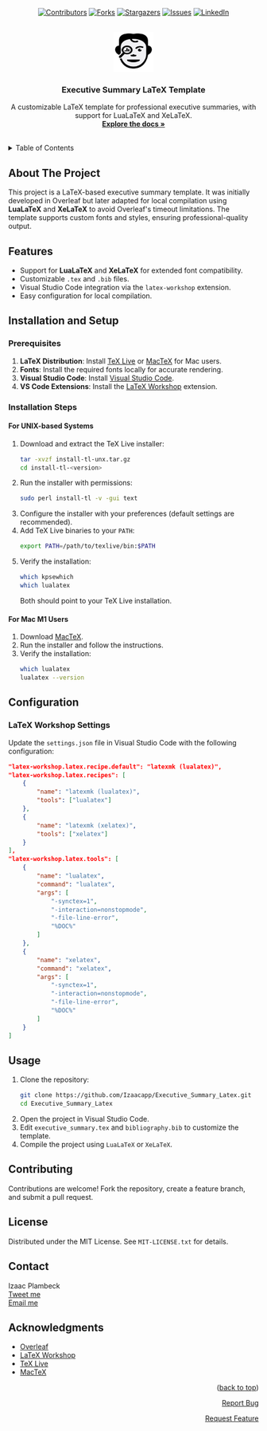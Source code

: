 <a name="readme-top"></a>

<div align="center">
  
  [![Contributors][contributors-shield]][contributors-url]
  [![Forks][forks-shield]][forks-url]
  [![Stargazers][stars-shield]][stars-url]
  [![Issues][issues-shield]][issues-url]
  [![LinkedIn][linkedin-shield]][linkedin-url]
</div>

<br />
<div align="center">
  <a href="https://github.com/Izaacapp/Executive_Summary_Latex">
    <img src="binary.png" alt="Logo" width="80" height="80">
  </a>

  <h3 align="center">Executive Summary LaTeX Template</h3>

  <p align="center">
    A customizable LaTeX template for professional executive summaries, with support for LuaLaTeX and XeLaTeX.
    <br />
    <a href="https://github.com/Izaacapp/Executive_Summary_Latex"><strong>Explore the docs »</strong></a>
    <br />
    <br />
  </p>
</div>



<details>
  <summary>Table of Contents</summary>
  <ol>
    <li><a href="#about-the-project">About The Project</a></li>
    <li><a href="#features">Features</a></li>
    <li><a href="#installation-and-setup">Installation and Setup</a></li>
    <li><a href="#configuration">Configuration</a></li>
    <li><a href="#usage">Usage</a></li>
    <li><a href="#contributing">Contributing</a></li>
    <li><a href="#license">License</a></li>
    <li><a href="#contact">Contact</a></li>
    <li><a href="#acknowledgments">Acknowledgments</a></li>
  </ol>
</details>



## About The Project

This project is a LaTeX-based executive summary template. It was initially developed in Overleaf but later adapted for local compilation using **LuaLaTeX** and **XeLaTeX** to avoid Overleaf's timeout limitations. The template supports custom fonts and styles, ensuring professional-quality output.




## Features

- Support for **LuaLaTeX** and **XeLaTeX** for extended font compatibility.
- Customizable `.tex` and `.bib` files.
- Visual Studio Code integration via the `latex-workshop` extension.
- Easy configuration for local compilation.




## Installation and Setup

### Prerequisites

1. **LaTeX Distribution**: Install [TeX Live](https://www.tug.org/texlive/) or [MacTeX](https://www.tug.org/mactex/) for Mac users.  
2. **Fonts**: Install the required fonts locally for accurate rendering.
3. **Visual Studio Code**: Install [Visual Studio Code](https://code.visualstudio.com/).
4. **VS Code Extensions**: Install the [LaTeX Workshop](https://marketplace.visualstudio.com/items?itemName=James-Yu.latex-workshop) extension.



### Installation Steps

#### For UNIX-based Systems

1. Download and extract the TeX Live installer:
   ```bash
   tar -xvzf install-tl-unx.tar.gz
   cd install-tl-<version>
   ```
2. Run the installer with permissions:
   ```bash
   sudo perl install-tl -v -gui text
   ```
3. Configure the installer with your preferences (default settings are recommended).
4. Add TeX Live binaries to your `PATH`:
   ```bash
   export PATH=/path/to/texlive/bin:$PATH
   ```
5. Verify the installation:
   ```bash
   which kpsewhich
   which lualatex
   ```
   Both should point to your TeX Live installation.

#### For Mac M1 Users

1. Download [MacTeX](https://www.tug.org/mactex/).
2. Run the installer and follow the instructions.
3. Verify the installation:
   ```bash
   which lualatex
   lualatex --version
   ```





## Configuration

### LaTeX Workshop Settings

Update the `settings.json` file in Visual Studio Code with the following configuration:

```json
"latex-workshop.latex.recipe.default": "latexmk (lualatex)",
"latex-workshop.latex.recipes": [
    {
        "name": "latexmk (lualatex)",
        "tools": ["lualatex"]
    },
    {
        "name": "latexmk (xelatex)",
        "tools": ["xelatex"]
    }
],
"latex-workshop.latex.tools": [
    {
        "name": "lualatex",
        "command": "lualatex",
        "args": [
            "-synctex=1",
            "-interaction=nonstopmode",
            "-file-line-error",
            "%DOC%"
        ]
    },
    {
        "name": "xelatex",
        "command": "xelatex",
        "args": [
            "-synctex=1",
            "-interaction=nonstopmode",
            "-file-line-error",
            "%DOC%"
        ]
    }
]
```





## Usage

1. Clone the repository:
   ```bash
   git clone https://github.com/Izaacapp/Executive_Summary_Latex.git
   cd Executive_Summary_Latex
   ```
2. Open the project in Visual Studio Code.
3. Edit `executive_summary.tex` and `bibliography.bib` to customize the template.
4. Compile the project using `LuaLaTeX` or `XeLaTeX`.



## Contributing

Contributions are welcome! Fork the repository, create a feature branch, and submit a pull request.





## License

Distributed under the MIT License. See `MIT-LICENSE.txt` for details.





## Contact

Izaac Plambeck  
[Tweet me](https://x.com/Izaacapp)  
[Email me](mailto:izaacap@gmail.com)





## Acknowledgments

- [Overleaf](https://www.overleaf.com)
- [LaTeX Workshop](https://marketplace.visualstudio.com/items?itemName=James-Yu.latex-workshop)
- [TeX Live](https://www.tug.org/texlive/)
- [MacTeX](https://www.tug.org/mactex/)



<!-- MARKDOWN LINKS & IMAGES -->
[contributors-shield]: https://img.shields.io/badge/Contributors-violet?style=for-the-badge
[contributors-url]: https://github.com/Izaacapp/Executive_Summary_Latex/graphs/contributors
[forks-shield]: https://img.shields.io/badge/Forks-green?style=for-the-badge
[forks-url]: https://github.com/Izaacapp/Executive_Summary_Latex/network/members
[stars-shield]: https://img.shields.io/badge/Stars-gold?style=for-the-badge
[stars-url]: https://github.com/Izaacapp/Executive_Summary_Latex/stargazers
[issues-shield]: https://img.shields.io/badge/Issues-red?style=for-the-badge
[issues-url]: https://github.com/Izaacapp/Executive_Summary_Latex/issues
[license-shield]: https://img.shields.io/github/license/Izaacapp/Executive_Summary_Latex.svg?style=for-the-badge
[license-url]: https://github.com/Izaacapp/Executive_Summary_Latex/blob/main/LICENSE
[linkedin-shield]: https://img.shields.io/badge/-LinkedIn-black.svg?style=for-the-badge&logo=linkedin&colorB=555
[linkedin-url]: https://www.linkedin.com/in/izaac-plambeck/

<p align="right">(<a href="#readme-top">back to top</a>)</p>

<p align="right"> <a href="https://github.com/Izaacapp/Executive_Summary_Latex/issues/new?labels=bug&template=bug-report---.md">Report Bug</a>

<p align="right"> <a href="https://github.com/Izaacapp/Executive_Summary_Latex/issues/new?labels=enhancement&template=feature-request---.md">Request Feature</a>